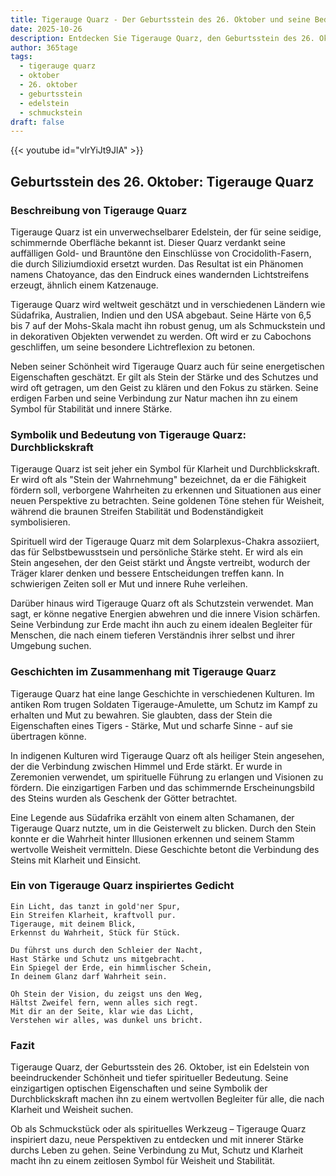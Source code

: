```yaml
---
title: Tigerauge Quarz - Der Geburtsstein des 26. Oktober und seine Bedeutung
date: 2025-10-26
description: Entdecken Sie Tigerauge Quarz, den Geburtsstein des 26. Oktober, der Durchblickskraft symbolisiert. Seine Symbolik und Geschichte werden Sie inspirieren.
author: 365tage
tags:
  - tigerauge quarz
  - oktober
  - 26. oktober
  - geburtsstein
  - edelstein
  - schmuckstein
draft: false
---
```


{{< youtube id="vlrYiJt9JlA" >}}

## Geburtsstein des 26. Oktober: Tigerauge Quarz

### Beschreibung von Tigerauge Quarz

Tigerauge Quarz ist ein unverwechselbarer Edelstein, der für seine seidige, schimmernde Oberfläche bekannt ist. Dieser Quarz verdankt seine auffälligen Gold- und Brauntöne den Einschlüsse von Crocidolith-Fasern, die durch Siliziumdioxid ersetzt wurden. Das Resultat ist ein Phänomen namens Chatoyance, das den Eindruck eines wandernden Lichtstreifens erzeugt, ähnlich einem Katzenauge.

Tigerauge Quarz wird weltweit geschätzt und in verschiedenen Ländern wie Südafrika, Australien, Indien und den USA abgebaut. Seine Härte von 6,5 bis 7 auf der Mohs-Skala macht ihn robust genug, um als Schmuckstein und in dekorativen Objekten verwendet zu werden. Oft wird er zu Cabochons geschliffen, um seine besondere Lichtreflexion zu betonen.

Neben seiner Schönheit wird Tigerauge Quarz auch für seine energetischen Eigenschaften geschätzt. Er gilt als Stein der Stärke und des Schutzes und wird oft getragen, um den Geist zu klären und den Fokus zu stärken. Seine erdigen Farben und seine Verbindung zur Natur machen ihn zu einem Symbol für Stabilität und innere Stärke.

### Symbolik und Bedeutung von Tigerauge Quarz: Durchblickskraft

Tigerauge Quarz ist seit jeher ein Symbol für Klarheit und Durchblickskraft. Er wird oft als "Stein der Wahrnehmung" bezeichnet, da er die Fähigkeit fördern soll, verborgene Wahrheiten zu erkennen und Situationen aus einer neuen Perspektive zu betrachten. Seine goldenen Töne stehen für Weisheit, während die braunen Streifen Stabilität und Bodenständigkeit symbolisieren.

Spirituell wird der Tigerauge Quarz mit dem Solarplexus-Chakra assoziiert, das für Selbstbewusstsein und persönliche Stärke steht. Er wird als ein Stein angesehen, der den Geist stärkt und Ängste vertreibt, wodurch der Träger klarer denken und bessere Entscheidungen treffen kann. In schwierigen Zeiten soll er Mut und innere Ruhe verleihen.

Darüber hinaus wird Tigerauge Quarz oft als Schutzstein verwendet. Man sagt, er könne negative Energien abwehren und die innere Vision schärfen. Seine Verbindung zur Erde macht ihn auch zu einem idealen Begleiter für Menschen, die nach einem tieferen Verständnis ihrer selbst und ihrer Umgebung suchen.

### Geschichten im Zusammenhang mit Tigerauge Quarz

Tigerauge Quarz hat eine lange Geschichte in verschiedenen Kulturen. Im antiken Rom trugen Soldaten Tigerauge-Amulette, um Schutz im Kampf zu erhalten und Mut zu bewahren. Sie glaubten, dass der Stein die Eigenschaften eines Tigers - Stärke, Mut und scharfe Sinne - auf sie übertragen könne.

In indigenen Kulturen wird Tigerauge Quarz oft als heiliger Stein angesehen, der die Verbindung zwischen Himmel und Erde stärkt. Er wurde in Zeremonien verwendet, um spirituelle Führung zu erlangen und Visionen zu fördern. Die einzigartigen Farben und das schimmernde Erscheinungsbild des Steins wurden als Geschenk der Götter betrachtet.

Eine Legende aus Südafrika erzählt von einem alten Schamanen, der Tigerauge Quarz nutzte, um in die Geisterwelt zu blicken. Durch den Stein konnte er die Wahrheit hinter Illusionen erkennen und seinem Stamm wertvolle Weisheit vermitteln. Diese Geschichte betont die Verbindung des Steins mit Klarheit und Einsicht.

### Ein von Tigerauge Quarz inspiriertes Gedicht

```
Ein Licht, das tanzt in gold'ner Spur,  
Ein Streifen Klarheit, kraftvoll pur.  
Tigerauge, mit deinem Blick,  
Erkennst du Wahrheit, Stück für Stück.  

Du führst uns durch den Schleier der Nacht,  
Hast Stärke und Schutz uns mitgebracht.  
Ein Spiegel der Erde, ein himmlischer Schein,  
In deinem Glanz darf Wahrheit sein.  

Oh Stein der Vision, du zeigst uns den Weg,  
Hältst Zweifel fern, wenn alles sich regt.  
Mit dir an der Seite, klar wie das Licht,  
Verstehen wir alles, was dunkel uns bricht.  
```

### Fazit

Tigerauge Quarz, der Geburtsstein des 26. Oktober, ist ein Edelstein von beeindruckender Schönheit und tiefer spiritueller Bedeutung. Seine einzigartigen optischen Eigenschaften und seine Symbolik der Durchblickskraft machen ihn zu einem wertvollen Begleiter für alle, die nach Klarheit und Weisheit suchen.

Ob als Schmuckstück oder als spirituelles Werkzeug – Tigerauge Quarz inspiriert dazu, neue Perspektiven zu entdecken und mit innerer Stärke durchs Leben zu gehen. Seine Verbindung zu Mut, Schutz und Klarheit macht ihn zu einem zeitlosen Symbol für Weisheit und Stabilität.